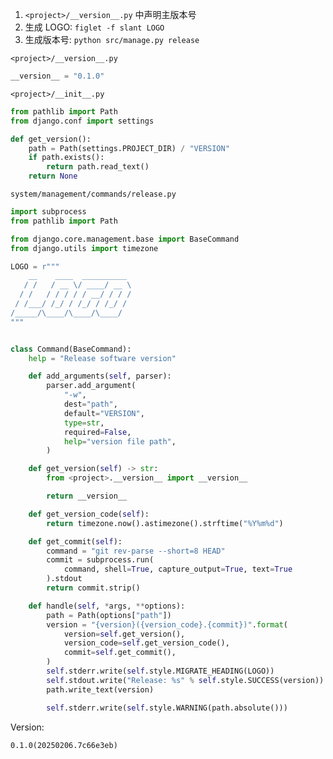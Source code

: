1. `<project>/__version__.py` 中声明主版本号
2. 生成 LOGO: `figlet -f slant LOGO `
3. 生成版本号: `python src/manage.py release`

`<project>/__version__.py`
```python title:<project>/__version__.py
__version__ = "0.1.0"
```
`<project>/__init__.py`
```python title:<project>/__init__.py
from pathlib import Path
from django.conf import settings

def get_version():
    path = Path(settings.PROJECT_DIR) / "VERSION"
    if path.exists():
        return path.read_text()
    return None

```
`system/management/commands/release.py`
```python title:system/management/commands/release.py
import subprocess
from pathlib import Path

from django.core.management.base import BaseCommand
from django.utils import timezone

LOGO = r"""
    __    ____  __________
   / /   / __ \/ ____/ __ \
  / /   / / / / / __/ / / /
 / /___/ /_/ / /_/ / /_/ /
/_____/\____/\____/\____/
"""


class Command(BaseCommand):
    help = "Release software version"

    def add_arguments(self, parser):
        parser.add_argument(
            "-w",
            dest="path",
            default="VERSION",
            type=str,
            required=False,
            help="version file path",
        )

    def get_version(self) -> str:
        from <project>.__version__ import __version__

        return __version__

    def get_version_code(self):
        return timezone.now().astimezone().strftime("%Y%m%d")

    def get_commit(self):
        command = "git rev-parse --short=8 HEAD"
        commit = subprocess.run(
            command, shell=True, capture_output=True, text=True
        ).stdout
        return commit.strip()

    def handle(self, *args, **options):
        path = Path(options["path"])
        version = "{version}({version_code}.{commit})".format(
            version=self.get_version(),
            version_code=self.get_version_code(),
            commit=self.get_commit(),
        )
        self.stderr.write(self.style.MIGRATE_HEADING(LOGO))
        self.stdout.write("Release: %s" % self.style.SUCCESS(version))
        path.write_text(version)

        self.stderr.write(self.style.WARNING(path.absolute()))

```
Version:
```text title:VERSION
0.1.0(20250206.7c66e3eb)
```
